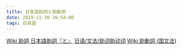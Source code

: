 ```yaml
---
title: 日本語助詞と助動詞
date: 2019-11-30 16:54:00
tags: 日本語
---
```


[Wiki 助詞](https://ja.wikipedia.org/wiki/%E5%8A%A9%E8%A9%9E)
[日本語助詞『と』](http://www2.dokkyo.ac.jp/~esemi008/kenkyu/kumagai.html)
[日语/文法/助词助动词](https://zh.wikibooks.org/wiki/%E6%97%A5%E8%AA%9E/%E6%96%87%E6%B3%95/%E5%8A%A9%E8%A9%9E%E5%8A%A9%E5%8B%95%E8%A9%9E)
[Wiki 助動詞 (国文法)](https://ja.wikipedia.org/wiki/%E5%8A%A9%E5%8B%95%E8%A9%9E_(%E5%9B%BD%E6%96%87%E6%B3%95))